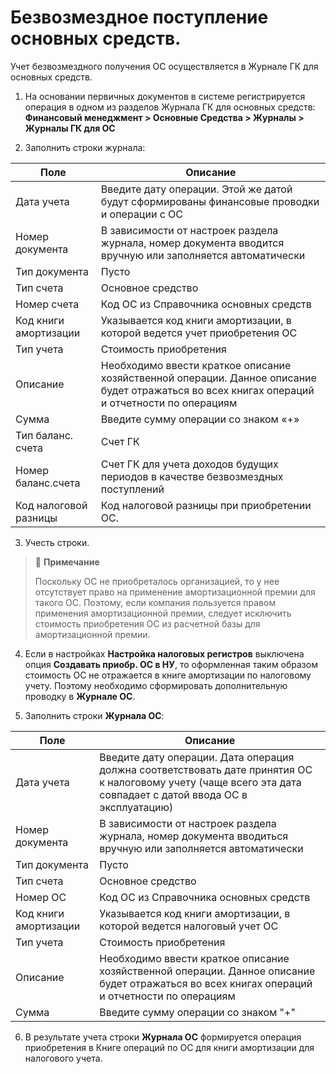 # Безвозмездное поступление основных средств.

Учет безвозмездного получения ОС осуществляется в Журнале ГК для основных средств. 

1. На основании первичных документов в системе регистрируется операция в одном из разделов Журнала ГК для основных средств:  **Финансовый менеджмент > Основные Средства > Журналы > Журналы ГК для ОС**

2. Заполнить строки журнала:

| Поле                  | Описание                                                     |
| --------------------- | ------------------------------------------------------------ |
| Дата учета            | Введите дату операции. Этой же датой будут сформированы финансовые проводки и операции с ОС |
| Номер документа       | В зависимости от настроек раздела журнала, номер документа вводится вручную или заполняется автоматически |
| Тип документа         | Пусто                                                        |
| Тип счета             | Основное средство                                            |
| Номер счета           | Код ОС из Справочника основных средств                       |
| Код книги амортизации | Указывается код книги амортизации, в которой ведется учет приобретения ОС |
| Тип учета             | Стоимость приобретения                                       |
| Описание              | Необходимо ввести краткое описание хозяйственной операции. Данное описание будет отражаться во всех книгах операций и отчетности по операциям |
| Сумма                 | Введите сумму операции со знаком «+»                         |
| Тип баланс. счета     | Счет ГК                                                      |
| Номер баланс.счета    | Счет ГК для учета доходов будущих периодов в качестве безвозмездных поступлений |
| Код налоговой разницы | Код налоговой разницы при приобретении ОС.                   |

3. Учесть строки.

> :speech_balloon: **Примечание** 
>
> Поскольку ОС не приобреталось организацией, то у нее отсутствует право на применение амортизационной премии для такого ОС. Поэтому, если компания пользуется правом применения амортизационной премии, следует исключить стоимость приобретения ОС из расчетной базы для амортизационной премии. 

4. Если в настройках **Настройка налоговых регистров** выключена опция **Создавать приобр. ОС в НУ**, то оформленная таким образом стоимость ОС не отражается в книге амортизации по налоговому учету. Поэтому необходимо сформировать дополнительную проводку в **Журнале ОС**.

5. Заполнить строки **Журнала ОС**:

| Поле                  | Описание                                                     |
| --------------------- | ------------------------------------------------------------ |
| Дата учета            | Введите дату операции. Дата операция должна соответствовать дате принятия ОС к налоговому учету (чаще всего эта дата совпадает с датой ввода ОС в эксплуатацию) |
| Номер документа       | В зависимости от настроек раздела журнала, номер документа вводиться вручную или заполняется автоматически |
| Тип документа         | Пусто                                                        |
| Тип счета             | Основное  средство                                           |
| Номер ОС              | Код ОС из Справочника основных средств                       |
| Код книги амортизации | Указывается код книги амортизации, в которой ведется налоговый учет ОС |
| Тип учета             | Стоимость приобретения                                       |
| Описание              | Необходимо ввести краткое описание хозяйственной операции. Данное описание будет отражаться во всех книгах операций и отчетности по операциям |
| Сумма                 | Введите сумму операции со знаком "+"                         |

6. В результате учета строки **Журнала ОС** формируется операция приобретения в Книге операций по ОС для книги амортизации для налогового учета.

